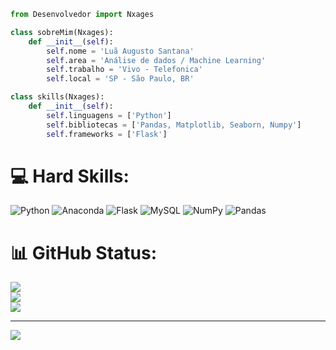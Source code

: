 ```python
from Desenvolvedor import Nxages

class sobreMim(Nxages):
    def __init__(self):
        self.nome = 'Luã Augusto Santana'
        self.area = 'Análise de dados / Machine Learning'
        self.trabalho = 'Vivo - Telefonica'
        self.local = 'SP - São Paulo, BR'

class skills(Nxages):
    def __init__(self):
        self.linguagens = ['Python']
        self.bibliotecas = ['Pandas, Matplotlib, Seaborn, Numpy']
        self.frameworks = ['Flask']
```

# 💻 Hard Skills:
![Python](https://img.shields.io/badge/python-3670A0?style=for-the-badge&logo=python&logoColor=ffdd54) ![Anaconda](https://img.shields.io/badge/Anaconda-%2344A833.svg?style=for-the-badge&logo=anaconda&logoColor=white) ![Flask](https://img.shields.io/badge/flask-%23000.svg?style=for-the-badge&logo=flask&logoColor=white) ![MySQL](https://img.shields.io/badge/mysql-%2300f.svg?style=for-the-badge&logo=mysql&logoColor=white) ![NumPy](https://img.shields.io/badge/numpy-%23013243.svg?style=for-the-badge&logo=numpy&logoColor=white) ![Pandas](https://img.shields.io/badge/pandas-%23150458.svg?style=for-the-badge&logo=pandas&logoColor=white)
# 📊 GitHub Status:
![](https://github-readme-stats.vercel.app/api?username=nxages&theme=tokyonight&hide_border=true&include_all_commits=false&count_private=false)<br/>
![](https://github-readme-streak-stats.herokuapp.com/?user=nxages&theme=tokyonight&hide_border=true)<br/>
![](https://github-readme-stats.vercel.app/api/top-langs/?username=nxages&theme=tokyonight&hide_border=true&include_all_commits=false&count_private=false&layout=compact)

---
[![](https://visitcount.itsvg.in/api?id=nxages&icon=0&color=6)](https://visitcount.itsvg.in)

<!-- Proudly created with GPRM ( https://gprm.itsvg.in ) -->

<!-- ilovehersomuch -->
